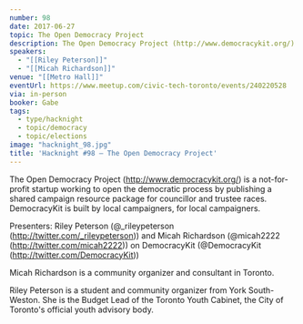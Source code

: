 ```yaml
---
number: 98
date: 2017-06-27
topic: The Open Democracy Project
description: The Open Democracy Project (http://www.democracykit.org/) is a not-for-profit startup working to open the democratic process by publishing a shared campaign resource package for councillor and trustee races. DemocracyKit is built by local campaigners, for local campaigners.
speakers:
  - "[[Riley Peterson]]"
  - "[[Micah Richardson]]"
venue: "[[Metro Hall]]"
eventUrl: https://www.meetup.com/civic-tech-toronto/events/240220528
via: in-person
booker: Gabe
tags:
  - type/hacknight
  - topic/democracy
  - topic/elections
image: "hacknight_98.jpg"
title: 'Hacknight #98 – The Open Democracy Project'
---
```

The Open Democracy Project (http://www.democracykit.org/) is a not-for-profit startup working to open the democratic process by publishing a shared campaign resource package for councillor and trustee races. DemocracyKit is built by local campaigners, for local campaigners.

Presenters: Riley Peterson (@_rileypeterson (http://twitter.com/_rileypeterson)) and Micah Richardson (@micah2222 (http://twitter.com/micah2222)) on DemocracyKit (@DemocracyKit (http://twitter.com/DemocracyKit))



Micah Richardson is a community organizer and consultant in Toronto.

Riley Peterson is a student and community organizer from York South-Weston. She is the Budget Lead of the Toronto Youth Cabinet, the City of Toronto's official youth advisory body.